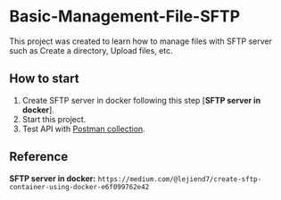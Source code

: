 # Basic-Management-File-SFTP
This project was created to learn how to manage files with SFTP server such as Create a directory, Upload files, etc.

## How to start
1. Create SFTP server in docker following this step [**SFTP server in docker**].
2. Start this project.
3. Test API with [Postman collection](sftp.postman_collection.json).

## Reference
**SFTP server in docker:** `https://medium.com/@lejiend7/create-sftp-container-using-docker-e6f099762e42`
